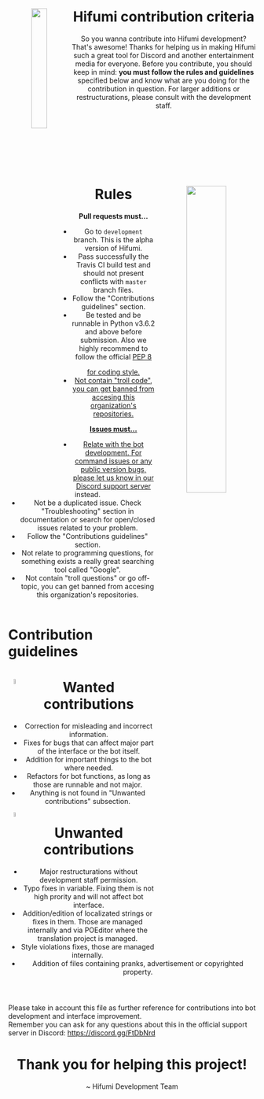 <!DOCTYPE HTML>
<html>
<header>
        <img align="left" src="http://static.zerochan.net/Takimoto.Hifumi.full.2072772.jpg" height="25%" width="25%">
        <h1>Hifumi contribution criteria</h1>
        <p>So you wanna contribute into Hifumi development? That's awesome! Thanks for helping us in making Hifumi such a great tool for Discord and another entertainment media for everyone. Before you contribute, you should keep in mind: <b>you must follow the rules and guidelines</b> specified below and know what are you doing for the contribution in question. For larger additions or restructurations, please consult with the development staff.</p><br /><br /><br /><br /><br />
</header>

<header>
        <img align="right" src="http://puu.sh/x5jwH.png" height="40%" width="40%">
        <h1>Rules</h1>
        <b>Pull requests must...</b>
        <ul>
        <li>Go to <code>development</code> branch. This is the alpha version of Hifumi.</li>
        <li>Pass successfully the Travis CI build test and should not present conflicts with <code>master</code> branch files.</li>
        <li>Follow the "Contributions guidelines" section.</li>
        <li>Be tested and be runnable in Python v3.6.2 and above before submission. Also we highly recommend to follow the official <a href="https://www.python.org/dev/peps/pep-0008/">PEP 8</p> for coding style.</li>
        <li>Not contain "troll code", you can get banned from accesing this organization's repositories.</li>
        </ul>
        <b>Issues must...</b>
        <ul>
        <li>Relate with the bot development. For command issues or any public version bugs, please let us know in our <a href="https://discord.gg/FtDbNrd">Discord support server</a> instead.</li>
        <li>Not be a duplicated issue. Check "Troubleshooting" section in documentation or search for open/closed issues related to your problem.</li>
        <li>Follow the "Contributions guidelines" section.</li>
        <li>Not relate to programming questions, for something exists a really great searching tool called "Google".</li>
        <li>Not contain "troll questions" or go off-topic, you can get banned from accesing this organization's repositories.</li>
        </ul>
        </header>

<h1>Contribution guidelines</h1>

<header>
        <img align="left" src="http://puu.sh/x5lNM.png" height="5%" width="5%">
        <h1>Wanted contributions</h1>
        <ul>
        <li>Correction for misleading and incorrect information.</li>
        <li>Fixes for bugs that can affect major part of the interface or the bot itself.</li>
        <li>Addition for important things to the bot where needed.</li>
        <li>Refactors for bot functions, as long as those are runnable and not major.</li>
        <li>Anything is not found in "Unwanted contributions" subsection.</li>
        </ul>
        <img align="left" src="http://puu.sh/x5lOf.png" height="5%" width="5%">
        <h1>Unwanted contributions</h1>
        <ul>
        <li>Major restructurations without development staff permission.</li>
        <li>Typo fixes in variable. Fixing them is not high prority and will not affect bot interface.</li>
        <li>Addition/edition of localizated strings or fixes in them. Those are managed internally and via POEditor where the translation project is managed.</li>
        <li>Style violations fixes, those are managed internally.</li>
        <li>Addition of files containing pranks, advertisement or copyrighted property.</li>
        </ul>
</header>

Please take in account this file as further reference for contributions into bot development and interface improvement.<br />Remember you can ask for any questions about this in the official support server in Discord: https://discord.gg/FtDbNrd

<h1 align="center">Thank you for helping this project!</h1>
<p align="center">~ Hifumi Development Team</p>
</html>

